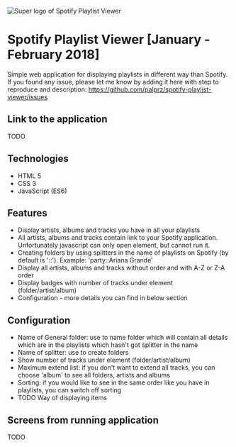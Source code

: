 ![Super logo of Spotify Playlist Viewer](https://raw.githubusercontent.com/palprz/spotify-playlist-viewer/master/img/logo_spv.png)
# Spotify Playlist Viewer [January - February 2018]

Simple web application for displaying playlists in different way than Spotify.
If you found any issue, please let me know by adding it here with step to reproduce and description: https://github.com/palprz/spotify-playlist-viewer/issues

## Link to the application
TODO

## Technologies
- HTML 5
- CSS 3
- JavaScript (ES6)

## Features
- Display artists, albums and tracks you have in all your playlists
- All artists, albums and tracks contain link to your Spotify application. Unfortunately javascript can only open element, but cannot run it.
- Creating folders by using splitters in the name of playlists on Spotify (by default is '::'). Example: 'party::Ariana Grande'
- Display all artists, albums and tracks without order and with A-Z or Z-A order
- Display badges with number of tracks under element (folder/artist/album)
- Configuration - more details you can find in below section

## Configuration
- Name of General folder: use to name folder which will contain all details which are in the playlists which hasn't got splitter in the name
- Name of splitter: use to create folders
- Show number of tracks under element (folder/artist/album)
- Maximum extend list:  if you don't want to extend all tracks, you can choose 'album' to see all folders, artists and albums
- Sorting: if you would like to see in the same order like you have in playlists, you can switch off sorting
- TODO Way of displaying items

## Screens from running application
TODO
